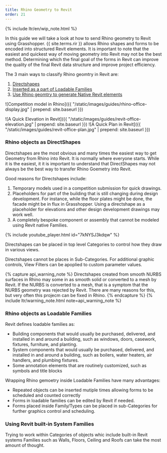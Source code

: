 ```yaml
---
title: Rhino Geometry to Revit
order: 21
---
```


{% include ltr/en/wip_note.html %}

In this guide we will take a look at how to send Rhino geometry to Revit using Grasshopper. {{ site.terms.rir }} allows Rhino shapes and forms to be encoded into structured Revit elements.  It is important to note that the easiest and quickest way of moving geometry into Revit may not be the best method. Determining which the final goal of the forms in Revit can improve the quality of the final Revit data structure and improve project efficiency.

The 3 main ways to classify Rhino geomtry in Revit are: 

1. [Directshapes](#rhino-objects-as-directshapes)
1. [Inserted as a part of Loadable Families](#rhino-objects-as-loadable-families)
1. [Use Rhino geomtry to generate Native Revit elements](#using-revit-built-in-system-families)

![Competition model in Rhino]({{ "/static/images/guides/rhino-office-display.jpg" | prepend: site.baseurl }})

![A Quick Elevation in Revit]({{ "/static/images/guides/revit-office-elevation.jpg" | prepend: site.baseurl }}) ![A Quick Plan in Revit]({{ "/static/images/guides/revit-office-plan.jpg" | prepend: site.baseurl }})

### Rhino objects as DirectShapes

Directshapes are the most obvious and many times the easiest way to get Geometry from Rhino into Revit. It is normally where everyone starts.  While it is the easiest, it it is important to understand that DirectShapes may not always be the best way to transfer Rhino Goemetry into Revit. 

Good reasons for Directshapes include:
1. Temporary models used in a competition submission for quick drawings.
1. Placeholders for part of the building that is still changing during design development.  For instance, while the floor plates might be done, the facade might be in flux in Grasshopper.  Using a directshape as a placeholder for elevations and other design development drawings may work well.
1. A completely bespoke component or assembly that cannot be modeled using Revit native Families.

{% include youtube_player.html id="7kNYSJ3kdqw" %}

Directshapes can be placed in top level Categories to control how they draw in various views.  

Directshapes cannot be places in Sub-Categories. For additional graphic controls, View Filters can be apoplied to custom parameter values.

{% capture api_warning_note %}
Directshapes created from smooth NURBS surfaces in Rhino may some in as smooth solid or converted to a mesh by Revit.  If the NURBS is converted to a mesh, that is a symptom that the NURBS geometry was rejected by Revit.  There are many reasons for this, but very often this projecm can be fixed in Rhino.
{% endcapture %}
{% include ltr/warning_note.html note=api_warning_note %}

### Rhino objects as Loadable Families

Revit defines loadable families as:
* Building components that would usually be purchased, delivered, and installed in and around a building, such as windows, doors, casework, fixtures, furniture, and planting.
* System components that would usually be purchased, delivered, and installed in and around a building, such as boilers, water heaters, air handlers, and plumbing fixtures.
* Some annotation elements that are routinely customized, such as symbols and title blocks

Wrapping Rhino gemoetry inside Loadable Families have many advantages:
* Repeated objects can be inserted mutiple times allowing forms to be scheduled and counted correctly
* Forms in loadable families can be edited by Revit if needed.
* Forms placed inside Family/Types can be placed in sub-Categories for further graphics control and scheduling. 

### Using Revit built-in System Families

Trying to work within Categories of objects whic include built-in Revit systems Families such as Walls, Floors, Ceiling and Roofs can take the most amount of thought.
